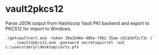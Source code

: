 # vault2pkcs12
Parse JSON output from Hashicorp Vault PKI backend and export to PKCS12 for import to Windows.

```
.\getvaultcert.exe -token 39a1b46e-485e-79b2-35ae-c611def2c73c |`
    .\vault2pkcs12.exe -password secretsquirrel -out c:\users\daryl\desktop\certs.pfx
```

